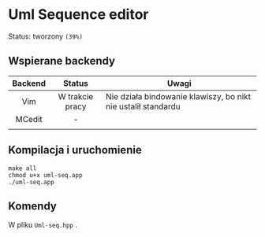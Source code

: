 # Uml Sequence editor
Status: tworzony `(39%)`

## Wspierane backendy

| Backend | Status          | Uwagi                                                         |
|:-------:|:---------------:|---------------------------------------------------------------|
| Vim     | W trakcie pracy | Nie działa bindowanie klawiszy, bo nikt nie ustalił standardu |
| MCedit  | -               |                                                               |
|         |                 |                                                               |

## Kompilacja i uruchomienie

```
make all
chmod u+x uml-seq.app
./uml-seq.app
```
## Komendy

W pliku `Uml-seq.hpp` .


